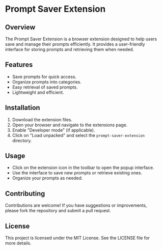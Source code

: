 # Prompt Saver Extension

## Overview
The Prompt Saver Extension is a browser extension designed to help users save and manage their prompts efficiently. It provides a user-friendly interface for storing prompts and retrieving them when needed.

## Features
- Save prompts for quick access.
- Organize prompts into categories.
- Easy retrieval of saved prompts.
- Lightweight and efficient.

## Installation
1. Download the extension files.
2. Open your browser and navigate to the extensions page.
3. Enable "Developer mode" (if applicable).
4. Click on "Load unpacked" and select the `prompt-saver-extension` directory.

## Usage
- Click on the extension icon in the toolbar to open the popup interface.
- Use the interface to save new prompts or retrieve existing ones.
- Organize your prompts as needed.

## Contributing
Contributions are welcome! If you have suggestions or improvements, please fork the repository and submit a pull request.

## License
This project is licensed under the MIT License. See the LICENSE file for more details.
